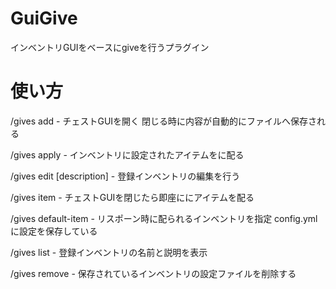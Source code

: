 # GuiGive
インベントリGUIをベースにgiveを行うプラグイン

# 使い方
/gives add <name> - チェストGUIを開く 閉じる時に内容が自動的にファイルへ保存される

/gives apply <name> <player> - <name>インベントリに設定されたアイテムを<player>に配る

/gives edit <name> [description] - 登録インベントリの編集を行う

/gives item <player> - チェストGUIを閉じたら即座に<player>にアイテムを配る

/gives default-item <name> - リスポーン時に配られるインベントリを指定 config.ymlに設定を保存している

/gives list - 登録インベントリの名前と説明を表示

/gives remove <name> - 保存されている<name>インベントリの設定ファイルを削除する
